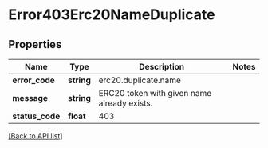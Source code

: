 # Error403Erc20NameDuplicate

## Properties

Name | Type | Description | Notes
------------ | ------------- | ------------- | -------------
**error_code** | **string** | erc20.duplicate.name |
**message** | **string** | ERC20 token with given name already exists. |
**status_code** | **float** | 403 |

[[Back to API list]](../../README.md#api-endpoints)
